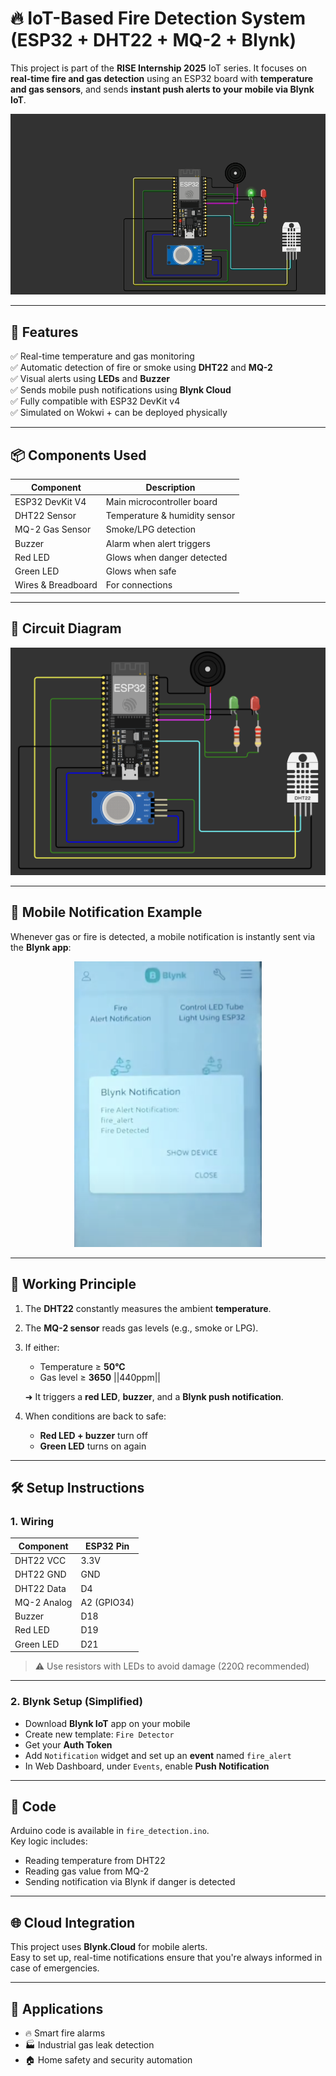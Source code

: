 # 🔥 IoT-Based Fire Detection System (ESP32 + DHT22 + MQ-2 + Blynk)

This project is part of the **RISE Internship 2025** IoT series. It focuses on **real-time fire and gas detection** using an ESP32 board with **temperature and gas sensors**, and sends **instant push alerts to your mobile via Blynk IoT**.

<div align="center">
  <img src="./image/demo.gif" width="600" alt="Working Demo GIF">
</div>

---

## 🚀 Features

✅ Real-time temperature and gas monitoring  
✅ Automatic detection of fire or smoke using **DHT22** and **MQ-2**  
✅ Visual alerts using **LEDs** and **Buzzer**  
✅ Sends mobile push notifications using **Blynk Cloud**  
✅ Fully compatible with ESP32 DevKit v4  
✅ Simulated on Wokwi + can be deployed physically

---

## 📦 Components Used

| Component        | Description               |
|------------------|---------------------------|
| ESP32 DevKit V4  | Main microcontroller board |
| DHT22 Sensor     | Temperature & humidity sensor |
| MQ-2 Gas Sensor  | Smoke/LPG detection        |
| Buzzer           | Alarm when alert triggers  |
| Red LED          | Glows when danger detected |
| Green LED        | Glows when safe            |
| Wires & Breadboard | For connections            |

---

## 🔗 Circuit Diagram

<div align="center">
  <img src="./image/ckt.png" width="600" alt="Circuit Diagram">
</div>

---

## 📲 Mobile Notification Example

Whenever gas or fire is detected, a mobile notification is instantly sent via the **Blynk app**:

<div align="center">
  <img src="./image/alert.png" width="300" alt="Blynk Notification Screenshot">
</div>

---

## 🧠 Working Principle

1. The **DHT22** constantly measures the ambient **temperature**.
2. The **MQ-2 sensor** reads gas levels (e.g., smoke or LPG).
3. If either:
   - Temperature ≥ **50°C**
   - Gas level ≥ **3650**  ||440ppm||
   
   ➜ It triggers a **red LED**, **buzzer**, and a **Blynk push notification**.

4. When conditions are back to safe:
   - **Red LED + buzzer** turn off
   - **Green LED** turns on again

---

## 🛠️ Setup Instructions

### 1. Wiring

| Component | ESP32 Pin |
|----------|------------|
| DHT22 VCC | 3.3V      |
| DHT22 GND | GND       |
| DHT22 Data | D4       |
| MQ-2 Analog | A2 (GPIO34) |
| Buzzer    | D18       |
| Red LED   | D19       |
| Green LED | D21       |

> ⚠️ Use resistors with LEDs to avoid damage (220Ω recommended)

---

### 2. Blynk Setup (Simplified)

- Download **Blynk IoT** app on your mobile
- Create new template: `Fire Detector`
- Get your **Auth Token**
- Add `Notification` widget and set up an **event** named `fire_alert`
- In Web Dashboard, under `Events`, enable **Push Notification**

---

## 🧾 Code

Arduino code is available in `fire_detection.ino`.  
Key logic includes:

- Reading temperature from DHT22
- Reading gas value from MQ-2
- Sending notification via Blynk if danger is detected

---

## 🌐 Cloud Integration

This project uses **Blynk.Cloud** for mobile alerts.  
Easy to set up, real-time notifications ensure that you're always informed in case of emergencies.

---

## 📌 Applications

- 🔥 Smart fire alarms
- 🏭 Industrial gas leak detection
- 🏠 Home safety and security automation


